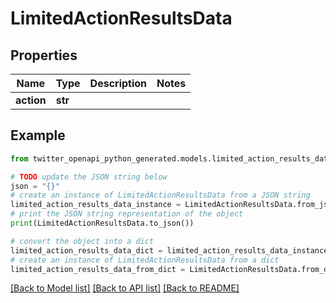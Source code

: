 # LimitedActionResultsData


## Properties

Name | Type | Description | Notes
------------ | ------------- | ------------- | -------------
**action** | **str** |  | 

## Example

```python
from twitter_openapi_python_generated.models.limited_action_results_data import LimitedActionResultsData

# TODO update the JSON string below
json = "{}"
# create an instance of LimitedActionResultsData from a JSON string
limited_action_results_data_instance = LimitedActionResultsData.from_json(json)
# print the JSON string representation of the object
print(LimitedActionResultsData.to_json())

# convert the object into a dict
limited_action_results_data_dict = limited_action_results_data_instance.to_dict()
# create an instance of LimitedActionResultsData from a dict
limited_action_results_data_from_dict = LimitedActionResultsData.from_dict(limited_action_results_data_dict)
```
[[Back to Model list]](../README.md#documentation-for-models) [[Back to API list]](../README.md#documentation-for-api-endpoints) [[Back to README]](../README.md)


